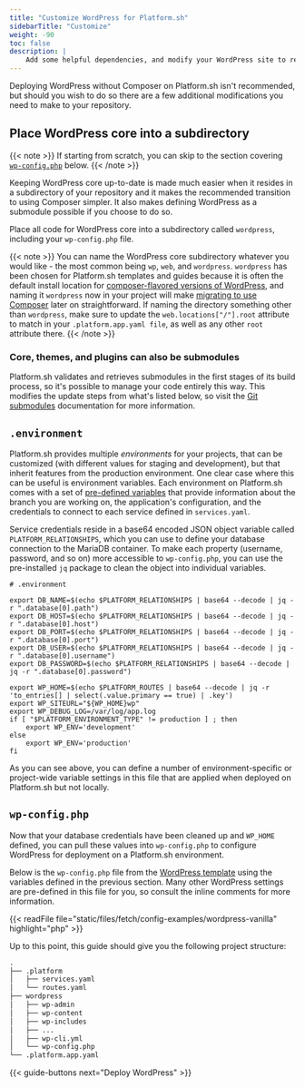 ```yaml
---
title: "Customize WordPress for Platform.sh"
sidebarTitle: "Customize"
weight: -90
toc: false
description: |
    Add some helpful dependencies, and modify your WordPress site to read from a Platform.sh environment.
---
```


Deploying WordPress without Composer on Platform.sh isn't recommended,
but should you wish to do so there are a few additional modifications you need to make to your repository.

## Place WordPress core into a subdirectory

{{< note >}}
If starting from scratch, you can skip to the section covering [`wp-config.php`](#wp-configphp) below.
{{< /note >}}

Keeping WordPress core up-to-date is made much easier when it resides in a subdirectory of your repository
and it makes the recommended transition to using Composer simpler.
It also makes defining WordPress as a submodule possible if you choose to do so. 

Place all code for WordPress core into a subdirectory called `wordpress`, including your `wp-config.php` file.

{{< note >}}
You can name the WordPress core subdirectory whatever you would like - the most common being `wp`, `web`, and `wordpress`. `wordpress` has been chosen for Platform.sh templates and guides because it is often the default install location for [composer-flavored versions of WordPress](/guides/wordpress/deploy/_index.md), and naming it `wordpress` now in your project will make [migrating to use Composer](/guides/wordpress/composer/migrate.md) later on straightforward. If naming the directory something other than `wordpress`, make sure to update the `web.locations["/"].root` attribute to match in your `.platform.app.yaml file`, as well as any other `root` attribute there.
{{< /note >}}

### Core, themes, and plugins can also be submodules

Platform.sh validates and retrieves submodules in the first stages of its build process,
so it's possible to manage your code entirely this way.
This modifies the update steps from what's listed below,
so visit the [Git submodules](/development/submodules.md) documentation for more information.

## `.environment`

Platform.sh provides multiple *environments* for your projects, that can be customized (with different values for staging and development), but that inherit features from the production environment. One clear case where this can be useful is environment variables. Each environment on Platform.sh comes with a set of [pre-defined variables](/development/variables.html#platformsh-provided-variables) that provide information about the branch you are working on, the application's configuration, and the credentials to connect to each service defined in `services.yaml`. 

Service credentials reside in a base64 encoded JSON object variable called `PLATFORM_RELATIONSHIPS`,
which you can use to define your database connection to the MariaDB container.
To make each property (username, password, and so on) more accessible to `wp-config.php`,
you can use the pre-installed `jq` package to clean the object into individual variables.

```text
# .environment

export DB_NAME=$(echo $PLATFORM_RELATIONSHIPS | base64 --decode | jq -r ".database[0].path")
export DB_HOST=$(echo $PLATFORM_RELATIONSHIPS | base64 --decode | jq -r ".database[0].host")
export DB_PORT=$(echo $PLATFORM_RELATIONSHIPS | base64 --decode | jq -r ".database[0].port")
export DB_USER=$(echo $PLATFORM_RELATIONSHIPS | base64 --decode | jq -r ".database[0].username")
export DB_PASSWORD=$(echo $PLATFORM_RELATIONSHIPS | base64 --decode | jq -r ".database[0].password")

export WP_HOME=$(echo $PLATFORM_ROUTES | base64 --decode | jq -r 'to_entries[] | select(.value.primary == true) | .key')
export WP_SITEURL="${WP_HOME}wp"
export WP_DEBUG_LOG=/var/log/app.log
if [ "$PLATFORM_ENVIRONMENT_TYPE" != production ] ; then
    export WP_ENV='development'
else
    export WP_ENV='production'
fi
```
 
As you can see above, you can define a number of environment-specific or project-wide variable settings in this file
that are applied when deployed on Platform.sh but not locally. 

## `wp-config.php`

Now that your database credentials have been cleaned up and `WP_HOME` defined, you can pull these values into `wp-config.php` to configure WordPress for deployment on a Platform.sh environment. 

Below is the `wp-config.php` file from the [WordPress template](https://github.com/platformsh-templates/wordpress-vanilla) using the variables defined in the previous section. Many other WordPress settings are pre-defined in this file for you, so consult the inline comments for more information.

{{< readFile file="static/files/fetch/config-examples/wordpress-vanilla" highlight="php" >}}

Up to this point, this guide should give you the following project structure:

```txt
.
├── .platform
│   ├── services.yaml
│   └── routes.yaml
├── wordpress
│   ├── wp-admin
│   ├── wp-content
│   ├── wp-includes
│   ├── ...
│   ├── wp-cli.yml
│   └── wp-config.php
└── .platform.app.yaml
```

{{< guide-buttons next="Deploy WordPress" >}}
